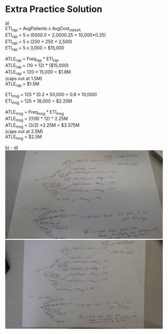 # Extra Practice Solution
a)  
ETI<sub>rap</sub> = AvgPatients x AvgCost<sub>classA</sub>  
ETI<sub>rap</sub> = 5 x (500*0.5 + 2,000*0.25 + 10,000*0.25)  
ETI<sub>rap</sub> = 5 x (250 + 250 + 2,500)  
ETI<sub>rap</sub> = 5 x 3,000 = $15,000 


ATLE<sub>rap</sub> = Freq<sub>rap</sub> * ETI<sub>rap</sub>  
ATLE<sub>rap</sub> = (10 * 12) * ($15,000)   
ATLE<sub>rap</sub> = 120 * 15,000 = $1.8M     
(caps out at 1.5M)   
ATLE<sub>rap</sub> = $1.5M  

ETI<sub>msg</sub> = 125 * (0.2 * 50,000 + 0.8 * 10,000)  
ETI<sub>msg</sub> = 125 * 18,000 = $2.25M  

ATLE<sub>msg</sub> = Freq<sub>msg</sub> * ETI<sub>msg</sub>  
ATLE<sub>msg</sub> = ((1/8) * 12) * 2.25M  
ATLE<sub>msg</sub> = (3/2) *2.25M = $3.375M   
(caps out at 2.5M)  
ATLE<sub>msg</sub> = $2.5M  

b) - d)  
![1](practice-solution1.png)  
![2](practice-solution2.png)
